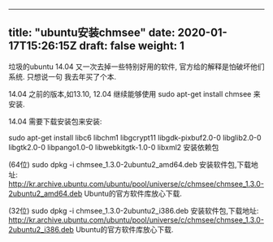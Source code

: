 
---
title: "ubuntu安装chmsee"
date: 2020-01-17T15:26:15Z
draft: false
weight: 1
---


垃圾的ubuntu 14.04 又一次去掉一些特别好用的软件,  官方给的解释是怕破坏他们系统. 只想说一句 我去年买了个本.

14.04 之前的版本,如13.10, 12.04 继续能够使用 sudo apt-get install chmsee  来安装.

14.04 需要下载安装包来安装:

sudo apt-get install libc6 libchm1 libgcrypt11 libgdk-pixbuf2.0-0 libglib2.0-0 libgtk2.0-0 libpango1.0-0 libwebkitgtk-1.0-0 libxml2  安装依赖包

(64位)    sudo dpkg -i chmsee_1.3.0-2ubuntu2_amd64.deb  安装软件包,下载地址: http://kr.archive.ubuntu.com/ubuntu/pool/universe/c/chmsee/chmsee_1.3.0-2ubuntu2_amd64.deb  Ubuntu的官方软件库放心下载.

(32位)    sudo dpkg -i chmsee_1.3.0-2ubuntu2_i386.deb 安装软件包,下载地址: http://kr.archive.ubuntu.com/ubuntu/pool/universe/c/chmsee/chmsee_1.3.0-2ubuntu2_i386.deb Ubuntu的官方软件库放心下载.

